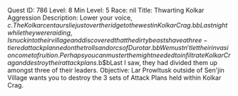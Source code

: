 Quest ID: 786
Level: 8
Min Level: 5
Race: nil
Title: Thwarting Kolkar Aggression
Description: Lower your voice, $c. The Kolkar centaurs lie just over the ridge to the west in Kolkar Crag.$b$bLast night while they were raiding, I snuck into their village and discovered that the dirty beasts have a three-tiered attack planned on the trolls and orcs of Durotar.$b$bWe mustn't let their invasion come to fruition. Perhaps you can muster the might needed to infiltrate Kolkar Crag and destroy their attack plans.$b$bLast I saw, they had divided them up amongst three of their leaders.
Objective: Lar Prowltusk outside of Sen'jin Village wants you to destroy the 3 sets of Attack Plans held within Kolkar Crag.
